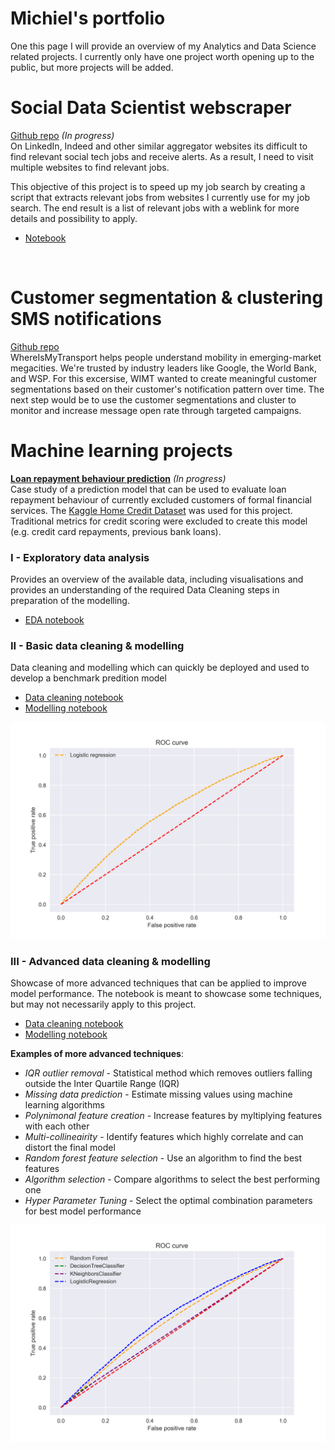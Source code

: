 # Michiel's portfolio
One this page I will provide an overview of my Analytics and Data Science related projects. I currently only have one project worth opening up to the public, but more projects will be added.


# **Social Data Scientist webscraper**  <br/>
[Github repo](https://github.com/Dutchmick/social_job_webscraper) *(In progress)* <br/>
On LinkedIn, Indeed and other similar aggregator websites its difficult to find relevant social tech jobs and receive alerts. As a result, I need to visit multiple websites to find relevant jobs.

This objective of this project is to speed up my job search by creating a script that extracts relevant jobs from websites I currently use for my job search. The end result is a list of relevant jobs with a weblink for more details and possibility to apply.
- [Notebook](https://github.com/Dutchmick/social_job_webscraper/blob/master/notebooks/Webscraper.ipynb)
<br/>

# **Customer segmentation & clustering SMS notifications**  <br/>
[Github repo](https://github.com/Dutchmick/Whereismytransport) <br/>
WhereIsMyTransport helps people understand mobility in emerging-market megacities. We're trusted by industry leaders like Google, the World Bank, and WSP.
For this excersise, WIMT wanted to create meaningful customer segmentations based on their customer's notification pattern over time. The next step would be to use the customer segmentations and cluster to monitor and increase message open rate through targeted campaigns.


# **Machine learning projects**
**[Loan repayment behaviour prediction](https://github.com/Dutchmick/loan_repayment_prediction)** *(In progress)* <br/>
Case study of a prediction model that can be used to evaluate loan repayment behaviour of currently excluded customers of formal financial services. The [Kaggle Home Credit Dataset](https://www.kaggle.com/c/home-credit-default-risk) was used for this project. Traditional metrics for credit scoring were excluded to create this model (e.g. credit card repayments, previous bank loans).

### I - Exploratory data analysis
Provides an overview of the available data, including visualisations and provides an understanding of the required Data Cleaning steps in preparation of the modelling.
- [EDA notebook](https://github.com/Dutchmick/loan_repayment_prediction/blob/master/notebooks/Homecred%20-%20Exploratory%20analysis.ipynb)

### II - Basic data cleaning & modelling
Data cleaning and modelling which can quickly be deployed and used to develop a benchmark predition model
- [Data cleaning notebook](https://github.com/Dutchmick/loan_repayment_prediction/blob/master/notebooks/Homecred%20-%20Data%20cleaning%20-%20Basic.ipynb)
- [Modelling notebook](https://github.com/Dutchmick/loan_repayment_prediction/blob/master/notebooks/Homecred%20-%20ML%20modelling%20-%20Basic.ipynb)

![](/Images/ROC_graph_basic.png)


### III - Advanced data cleaning & modelling
Showcase of more advanced techniques that can be applied to improve model performance. The notebook is meant to showcase some techniques, but may not necessarily apply to this project.
- [Data cleaning notebook](https://github.com/Dutchmick/loan_repayment_prediction/blob/master/notebooks/Homecred%20-%20Data%20cleaning%20-%20Advanced.ipynb)
- [Modelling notebook](https://github.com/Dutchmick/loan_repayment_prediction/blob/master/notebooks/Homecred%20-%20ML%20modelling%20-%20Advanced.ipynb)

**Examples of more advanced techniques**:
- *IQR outlier removal* - Statistical method which removes outliers falling outside the Inter Quartile Range (IQR)
- *Missing data prediction* - Estimate missing values using machine learning algorithms
- *Polynimonal feature creation* - Increase features by myltiplying features with each other
- *Multi-collineairity* - Identify features which highly correlate and can distort the final model
- *Random forest feature selection* - Use an algorithm to find the best features
- *Algorithm selection* - Compare algorithms to select the best performing one
- *Hyper Parameter Tuning* - Select the optimal combination parameters for best model performance


![](/Images/ROC_graph_advanced.png)

<br/><br/><br/><br/><br/><br/><br/><br/><br/><br/><br/><br/><br/><br/><br/><br/><br/><br/><br/><br/><br/>



